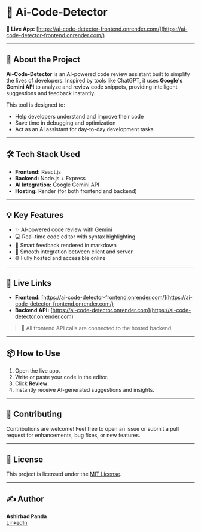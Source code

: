 # 🚀 Ai-Code-Detector

**🔗 Live App:** [https://ai-code-detector-frontend.onrender.com/](https://ai-code-detector-frontend.onrender.com/)

---

## 📌 About the Project

**Ai-Code-Detector** is an AI-powered code review assistant built to simplify the lives of developers. Inspired by tools like ChatGPT, it uses **Google's Gemini API** to analyze and review code snippets, providing intelligent suggestions and feedback instantly.

This tool is designed to:
- Help developers understand and improve their code
- Save time in debugging and optimization
- Act as an AI assistant for day-to-day development tasks

---

## 🛠️ Tech Stack Used

- **Frontend:** React.js  
- **Backend:** Node.js + Express  
- **AI Integration:** Google Gemini API  
- **Hosting:** Render (for both frontend and backend)

---

## 💡 Key Features

- ✨ AI-powered code review with Gemini
- 💻 Real-time code editor with syntax highlighting
- 🧠 Smart feedback rendered in markdown
- 🔄 Smooth integration between client and server
- 🌐 Fully hosted and accessible online

---

## 🔗 Live Links

- **Frontend:** [https://ai-code-detector-frontend.onrender.com/](https://ai-code-detector-frontend.onrender.com/)
- **Backend API:** [https://ai-code-detector.onrender.com](https://ai-code-detector.onrender.com)

> 🔁 All frontend API calls are connected to the hosted backend.

---

## 📦 How to Use

1. Open the live app.
2. Write or paste your code in the editor.
3. Click **Review**.
4. Instantly receive AI-generated suggestions and insights.

---

## 🤝 Contributing

Contributions are welcome! Feel free to open an issue or submit a pull request for enhancements, bug fixes, or new features.

---

## 📃 License

This project is licensed under the [MIT License](LICENSE).

---

## ✍️ Author

**Ashirbad Panda**  
[LinkedIn](https://www.linkedin.com/in/ashirbad-panda-8b3b05236/)

